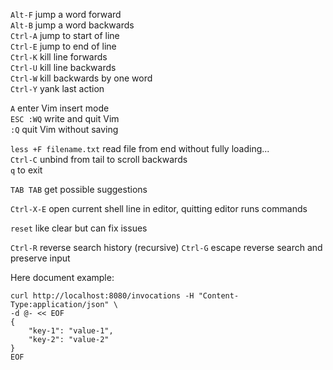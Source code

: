 `Alt-F` jump a word forward   
`Alt-B` jump a word backwards    
`Ctrl-A` jump to start of line  
`Ctrl-E` jump to end of line   
`Ctrl-K` kill line forwards  
`Ctrl-U` kill line backwards   
`Ctrl-W` kill backwards by one word  
`Ctrl-Y` yank last action 

`A` enter Vim insert mode  
`ESC :WQ` write and quit Vim  
`:Q` quit Vim without saving  

`less +F filename.txt` read file from end without fully loading...  
`Ctrl-C` unbind from tail to scroll backwards  
`q` to exit  

`TAB TAB` get possible suggestions  

`Ctrl-X-E` open current shell line in editor, quitting editor runs commands  

`reset` like clear but can fix issues  

`Ctrl-R` reverse search history (recursive)
`Ctrl-G` escape reverse search and preserve input

Here document example:
```
curl http://localhost:8080/invocations -H "Content-Type:application/json" \
-d @- << EOF
{
    "key-1": "value-1",
    "key-2": "value-2"
}
EOF
```
 

